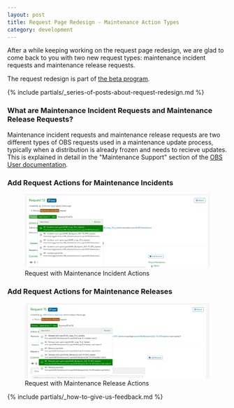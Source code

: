 ```yaml
---
layout: post
title: Request Page Redesign - Maintenance Action Types
category: development
---
```


After a while keeping working on the request page redesign, we are glad to come back to you with two new request types: maintenance incident requests and maintenance release requests.

The request redesign is part of [the beta program](/2018/10/04/the-beta-program/).

{% include partials/_series-of-posts-about-request-redesign.md %}


### What are Maintenance Incident Requests and Maintenance Release Requests?

Maintenance incident requests and maintenance release requests are two different types of OBS requests used in a maintenance update process, typically when a distribution is already frozen and needs to recieve updates.
This is explained in detail in the "Maintenance Support" section of the [OBS User documentation](https://openbuildservice.org/help/manuals/obs-user-guide/cha.obs.maintenance_setup.html).

### Add Request Actions for Maintenance Incidents

<figure>
  <img src="/images/posts/sprint-141-maintenance-incident.png" alt="A screenshot of a request with Maintenance Incident Actions" />
  <figcaption>Request with Maintenance Incident Actions</figcaption>
</figure>

### Add Request Actions for Maintenance Releases

<figure>
  <img src="/images/posts/sprint-141-maintenance-release.png" alt="A screenshot of a request with Maintenance Release Actions" />
  <figcaption>Request with Maintenance Release Actions</figcaption>
</figure>

{% include partials/_how-to-give-us-feedback.md %}
